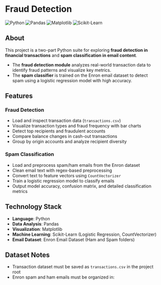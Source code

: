 # Fraud Detection 

![Python](https://img.shields.io/badge/Python-3776AB?logo=python&logoColor=white&style=for-the-badge)
![Pandas](https://img.shields.io/badge/Pandas-150458?logo=pandas&logoColor=white&style=for-the-badge)
![Matplotlib](https://img.shields.io/badge/Matplotlib-11557C?logo=matplotlib&logoColor=white&style=for-the-badge)
![Scikit-Learn](https://img.shields.io/badge/Scikit--Learn-F7931E?logo=scikit-learn&logoColor=white&style=for-the-badge)

## About

This project is a two-part Python suite for exploring **fraud detection in financial transactions** and **spam classification in email content**.

- The **fraud detection module** analyzes real-world transaction data to identify fraud patterns and visualize key metrics.
- The **spam classifier** is trained on the Enron email dataset to detect spam using a logistic regression model with high accuracy.

## Features

### Fraud Detection
- Load and inspect transaction data (`transactions.csv`)
- Visualize transaction types and fraud frequency with bar charts
- Detect top recipients and fraudulent accounts
- Compare balance changes in cash-out transactions
- Group by origin accounts and analyze recipient diversity

### Spam Classification
- Load and preprocess spam/ham emails from the Enron dataset
- Clean email text with regex-based preprocessing
- Convert text to feature vectors using `CountVectorizer`
- Train a logistic regression model to classify emails
- Output model accuracy, confusion matrix, and detailed classification metrics

## Technology Stack

- **Language**: Python  
- **Data Analysis**: Pandas  
- **Visualization**: Matplotlib  
- **Machine Learning**: Scikit-Learn (Logistic Regression, CountVectorizer)  
- **Email Dataset**: Enron Email Dataset (Ham and Spam folders)

## Dataset Notes

- Transaction dataset must be saved as `transactions.csv` in the project root
- Enron spam and ham emails must be organized in:

